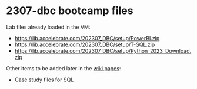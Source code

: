 # 2307-dbc bootcamp files

Lab files already loaded in the VM:

- https://lib.accelebrate.com/202307_DBC/setup/PowerBI.zip
- https://lib.accelebrate.com/202307_DBC/setup/T-SQL.zip
- https://lib.accelebrate.com/202307_DBC/setup/Python_2023_Download.zip

Other items to be added later in the [wiki pages](https://github.com/accfiles/2307-dbc/wiki/):

- Case study files for SQL



